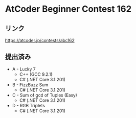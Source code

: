# AtCoder Beginner Contest 162
## リンク
https://atcoder.jp/contests/abc162

## 提出済み
- A - Lucky 7
	- C++ (GCC 9.2.1)
	- C# (.NET Core 3.1.201)
- B - FizzBuzz Sum
	- C# (.NET Core 3.1.201)
- C - Sum of gcd of Tuples (Easy)
	- C# (.NET Core 3.1.201)
- D - RGB Triplets
	- C# (.NET Core 3.1.201)